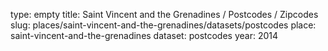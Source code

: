 type: empty
title: Saint Vincent and the Grenadines / Postcodes / Zipcodes
slug: places/saint-vincent-and-the-grenadines/datasets/postcodes
place: saint-vincent-and-the-grenadines
dataset: postcodes
year: 2014
